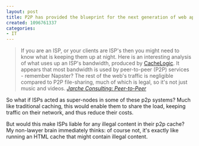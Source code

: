 ```yaml
--- 
layout: post
title: P2P has provided the blueprint for the next generation of web applications
created: 1096761337
categories: 
- IT
---
```


<blockquote>
If you are an ISP, or your clients are ISP's then you might need to
know what is keeping them up at night. Here is an interesting analysis of what uses up an ISP's bandwidth, produced by <a href="http://www.cachelogic.com/research/slide1.php">CacheLogic</a>. It appears that most bandwidth is used by peer-to-peer (P2P) services - remember Napster? The rest of the web's traffic is negligible compared to P2P file-sharing, much of which is legal, so it's not just music and videos.
<cite><a href="http://www.jarche.com/node/view/325">Jarche Consulting: Peer-to-Peer</a></cite>
</blockquote>

<p>So what if ISPs acted as super-nodes in some of these p2p systems? Much like traditional caching, this would enable them to share the load, keeping traffic on their network, and thus reduce their costs.</p>

<p>But would this make ISPs liable for any illegal content in their p2p cache? My non-lawyer brain immediately thinks: of course not, it's exactly like running an HTML cache that might contain illegal content.</p>
